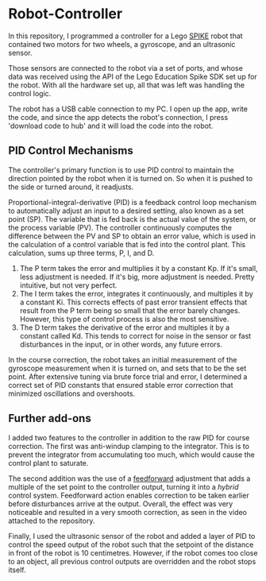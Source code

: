 # Robot-Controller

In this repository, I programmed a controller for a Lego [SPIKE](https://spike.legoeducation.com/) robot that contained two motors for two wheels, a gyroscope, and an ultrasonic sensor. 

Those sensors are connected to the robot via a set of ports, and whose data was received using the API of the Lego Education Spike SDK set up for the robot. With all the hardware set up, all that was left was handling the control logic. 

The robot has a USB cable connection to my PC. I open up the app, write the code, and since the app detects the robot's connection, I press 'download code to hub' and it will load the code into the robot. 

## PID Control Mechanisms

The controller's primary function is to use PID control to maintain the direction pointed by the robot when it is turned on. So when it is pushed to the side or turned around, it readjusts. 

Proportional-integral-derivative (PID) is a feedback control loop mechanism to automatically adjust an input to a desired setting, also known as a set point (SP). The variable that is fed back is the actual value of the system, or the process variable (PV). The controller continuously computes the difference between the PV and SP to obtain an error value, which is used in the calculation of a control variable that is fed into the control plant. This calculation, sums up three terms, P, I, and D. 

1. The P term takes the error and multiplies it by a constant Kp. If it's small, less adjustment is needed. If it's big, more adjustment is needed. Pretty intuitive, but not very perfect.
2. The I term takes the error, integrates it continuously, and multiples it by a constant Ki. This corrects effects of past error transient effects that result from the P term being so small that the error barely changes. However, this type of control process is also the most sensitive. 
3. The D term takes the derivative of the error and multiples it by a constant called Kd. This tends to correct for noise in the sensor or fast disturbances in the input, or in other words, any future errors. 

In the course correction, the robot takes an initial measurement of the gyroscope measurement when it is turned on, and sets that to be the set point. After extensive tuning via brute force trial and error, I determined a correct set of PID constants that ensured stable error correction that minimized oscillations and overshoots. 

## Further add-ons

I added two features to the controller in addition to the raw PID for course correction. The first was anti-windup clamping to the integrator. This is to prevent the integrator from accumulating too much, which would cause the control plant to saturate. 

The second addition was the use of a [feedforward](https://web.stanford.edu/class/archive/ee/ee392m/ee392m.1034/Lecture5_Feedfrwrd.pdf) adjustment that adds a multiple of the set point to the controller output, turning it into a _hybrid_ control system. Feedforward action enables correction to be taken earlier before disturbances arrive at the output. Overall, the effect was very noticeable and resulted in a very smooth correction, as seen in the video attached to the repository. 

Finally, I used the ultrasonic sensor of the robot and added a layer of PID to control the speed output of the robot such that the setpoint of the distance in front of the robot is 10 centimetres. However, if the robot comes too close to an object, all previous control outputs are overridden and the robot stops itself.
